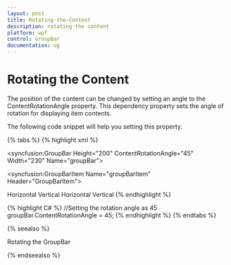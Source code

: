 ```yaml
---
layout: post
title: Rotating-the-Content
description: rotating the content
platform: wpf
control: GroupBar
documentation: ug
---
```


# Rotating the Content

The position of the content can be changed by setting an angle to the ContentRotationAngle property. This dependency property sets the angle of rotation for displaying item contents. 

The following code snippet will help you setting this property.



{% tabs %}
{% highlight xml %}
<!-- Adding GroupBar -->
<syncfusion:GroupBar Height="200" ContentRotationAngle="45" Width="230" Name="groupBar"> 
 <!-- Adding GroupBarItem --> 
 <syncfusion:GroupBarItem Name="groupBarItem" Header="GroupBarItem">    
 <!-- Adding content for groupbar item using panel -->  
 <StackPanel Orientation="Vertical">    
 <TextBlock Text="GroupBar Orientation" Margin="4,4,2,2"/>  
 <RadioButton IsChecked="True" Margin="4,2,2,2">Horizontal
 </RadioButton>    
 <RadioButton Margin="4,2,2,2">Vertical</RadioButton> 
 <TextBlock Text="GroupView Orientation" Margin="4,4,2,2"/> 
 <RadioButton Margin="4,2,2,2">Horizontal</RadioButton>  
 <RadioButton IsChecked="True" Margin="4,2,2,2">Vertical</RadioButton>   
 </StackPanel>  
 </syncfusion:GroupBarItem>
 </syncfusion:GroupBar>
 {% endhighlight %}

{% highlight C# %}
//Setting the rotation angle as 45
groupBar.ContentRotationAngle = 45; 
{% endhighlight %}
{% endtabs %}


{% seealso %}

Rotating the GroupBar

{% endseealso %}